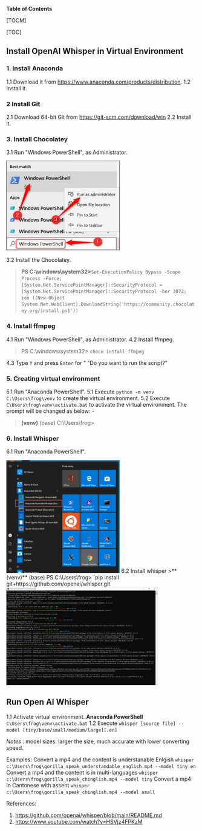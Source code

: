 **Table of Contents**

[TOCM]

[TOC]

## Install OpenAI Whisper in Virtual Environment

### 1. Install Anaconda
1.1 Download it from https://www.anaconda.com/products/distribution.
1.2 Install it.

### 2 Install Git
2.1 Download 64-bit Git from https://git-scm.com/download/win
2.2 Install it.

### 3. Install Chocolatey
3.1 Run "Windows PowerShell",  as Administrator.

<img src="https://github.com/joechau29/InstallOpenAIWhisper/blob/main/3.1.png" width=300>

3.2 Install the Chocolatey.

> **PS C:\windows\system32>**`Set-ExecutionPolicy Bypass -Scope Process -Force; [System.Net.ServicePointManager]::SecurityProtocol = [System.Net.ServicePointManager]::SecurityProtocol -bor 3072; iex ((New-Object System.Net.WebClient).DownloadString('https://community.chocolatey.org/install.ps1'))`

### 4. Install ffmpeg
4.1 Run "Windows PowerShell",  as Administrator.
4.2 Install ffmpeg.
> PS C:\windows\system32> `choco install ffmpeg`

4.3 Type `Y` and  press `Enter` for " "Do you want to run the script?"

### 5. Creating virtual environment
5.1 Run "Anaconda PowerShell".
5.1 Execute `python -m venv C:\Users\frog\venv` to create the virtual environment.
5.2 Execute `C\Users\frog\venv\activate.bat` to activate the virtual environment.  The prompt will be changed as below: -
> **(venv)** (base) C:\Users\frog>

### 6. Install Whisper
6.1 Run "Anaconda PowerShell".

<img src="https://github.com/joechau29/InstallOpenAIWhisper/blob/main/6.1.png" width=300>
6.2 Install whisper
>**(venv)** (base) PS C:\Users\frog> `pip install git+https://github.com/openai/whisper.git`

<img src="https://github.com/joechau29/InstallOpenAIWhisper/blob/main/6.2.png" width=400>

## Run Open AI Whisper
1.1 Activate virtual environment.  **Anaconda PowerShell** `C\Users\frog\venv\activate.bat`
1.2 Execute `whisper [source file] --model [tiny/base/small/medium/large][.en]`

*Notes* : model sizes: larger the size, much accurate with lower converting speed.

Examples:
Convert a mp4 and the content is understanable Enlgish
 `whisper c:\Users\frog\gorilla_speak_understandable_english.mp4 --model tiny.en`
Convert a mp4 and the content is in multi-languages
`whisper c:\Users\frog\gorilla_speak_chinglish.mp4 --model tiny`
Convert a mp4 in Cantonese with assent
`whisper c:\Users\frog\gorilla_speak_chinglish.mp4 --model small`

References: 
1. https://github.com/openai/whisper/blob/main/README.md
2. https://www.youtube.com/watch?v=HSVjz4FPKzM